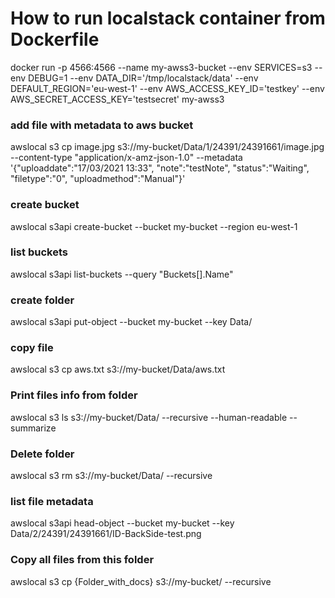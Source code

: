 
# How to run localstack container from Dockerfile
docker run -p 4566:4566 --name my-awss3-bucket --env SERVICES=s3 --env DEBUG=1 --env DATA_DIR='/tmp/localstack/data' --env DEFAULT_REGION='eu-west-1' --env AWS_ACCESS_KEY_ID='testkey' --env AWS_SECRET_ACCESS_KEY='testsecret' my-awss3

### add file with metadata to aws bucket
awslocal s3 cp image.jpg s3://my-bucket/Data/1/24391/24391661/image.jpg --content-type "application/x-amz-json-1.0" --metadata '{\"uploaddate\":\"17/03/2021 13:33\", \"note\":\"testNote\", \"status\":\"Waiting\", \"filetype\":\"0\", \"uploadmethod\":\"Manual\"}'

### create bucket
awslocal s3api create-bucket --bucket my-bucket --region eu-west-1

### list buckets
awslocal s3api list-buckets --query "Buckets[].Name"

### create folder
awslocal s3api put-object --bucket my-bucket --key Data/

### copy file
awslocal s3 cp aws.txt s3://my-bucket/Data/aws.txt

### Print files info from folder
awslocal s3 ls s3://my-bucket/Data/ --recursive --human-readable --summarize

### Delete folder
awslocal s3 rm s3://my-bucket/Data/ --recursive

### list file metadata
awslocal s3api head-object --bucket my-bucket --key Data/2/24391/24391661/ID-BackSide-test.png

### Copy all files from this folder
awslocal s3 cp {Folder_with_docs} s3://my-bucket/ --recursive
